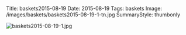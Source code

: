 Title: baskets2015-08-19
Date: 2015-08-19
Tags: baskets
Image: /images/baskets/baskets2015-08-19-1-tn.jpg
SummaryStyle: thumbonly

![baskets2015-08-19-1.jpg]({static}/images/baskets/baskets2015-08-19-1.jpg)
